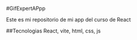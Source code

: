 #GifExpertAPpp

Este es mi repositorio de mi app del curso de React

##Tecnologias
React, vite, html, css, js